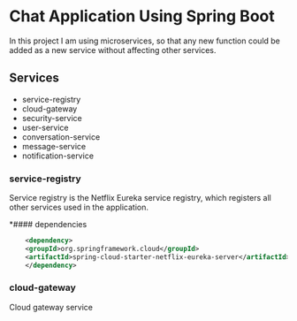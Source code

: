# Chat Application Using Spring Boot

In this project I am using microservices, so that any new function could be added as a new service without affecting other services.

## Services

  * service-registry
  * cloud-gateway
  * security-service
  * user-service
  * conversation-service
  * message-service
  * notification-service
  
### service-registry

Service registry is the Netflix Eureka service registry, which registers all other services used in the application.

*#### dependencies
```xml
    <dependency>
	<groupId>org.springframework.cloud</groupId>
	<artifactId>spring-cloud-starter-netflix-eureka-server</artifactId>
    </dependency>
```

### cloud-gateway

Cloud gateway service 
